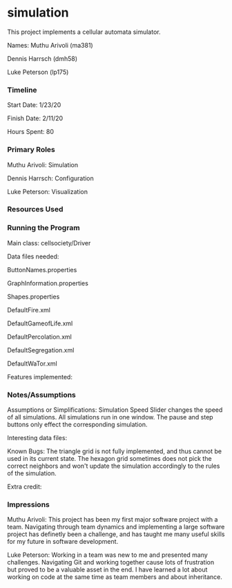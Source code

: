 simulation
====

This project implements a cellular automata simulator.

Names:
Muthu Arivoli (ma381)

Dennis Harrsch (dmh58)

Luke Peterson (lp175)

### Timeline

Start Date: 1/23/20

Finish Date: 2/11/20

Hours Spent: 80

### Primary Roles

Muthu Arivoli: Simulation

Dennis Harrsch: Configuration

Luke Peterson: Visualization

### Resources Used


### Running the Program

Main class: cellsociety/Driver

Data files needed: 

ButtonNames.properties

GraphInformation.properties

Shapes.properties

DefaultFire.xml

DefaultGameofLife.xml

DefaultPercolation.xml

DefaultSegregation.xml

DefaultWaTor.xml

Features implemented:



### Notes/Assumptions

Assumptions or Simplifications: 
Simulation Speed Slider changes the speed of all simulations. All simulations run in one window. The pause and step buttons only effect the corresponding simulation.

Interesting data files:

Known Bugs: The triangle grid is not fully implemented, and thus cannot be used in its current state. The hexagon grid sometimes does not pick the correct neighbors and won't update the simulation accordingly to the rules of the simulation.

Extra credit:


### Impressions

Muthu Arivoli: This project has been my first major software project with a team. Navigating through team dynamics and implementing a large software project has definetly been a challenge, and has taught me many useful skills for my future in software development.

Luke Peterson: Working in a team was new to me and presented many challenges. Navigating Git and working together cause lots of frustration but proved to be a valuable asset in the end. I have learned a lot about working on code at the same time as team members and about inheritance.
